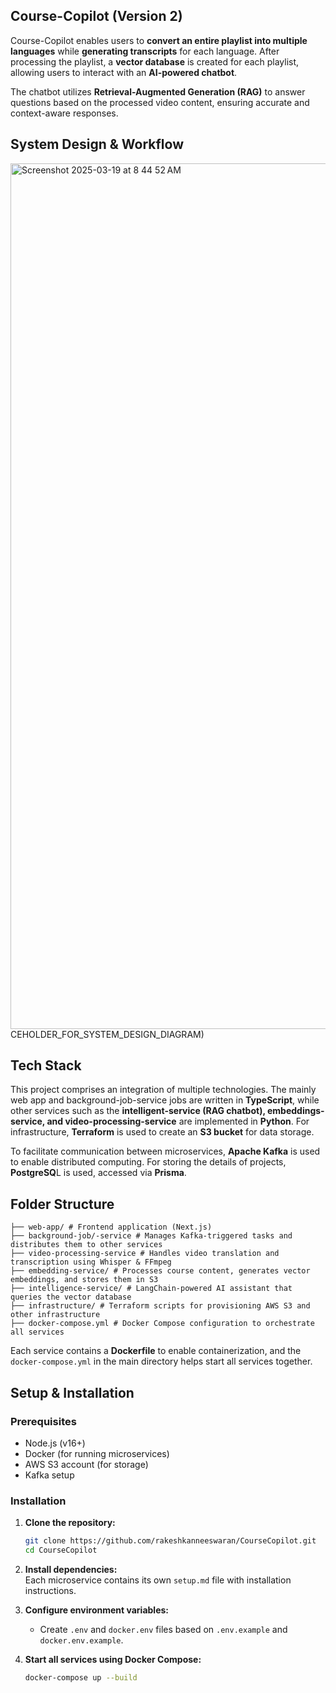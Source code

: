 ## **Course-Copilot (Version 2)**



Course-Copilot enables users to **convert an entire playlist into multiple languages** while **generating transcripts** for each language. After processing the playlist, a **vector database** is created for each playlist, allowing users to interact with an **AI-powered chatbot**.  

The chatbot utilizes **Retrieval-Augmented Generation (RAG)** to answer questions based on the processed video content, ensuring accurate and context-aware responses.  



## **System Design & Workflow**
<img width="1385" alt="Screenshot 2025-03-19 at 8 44 52 AM" src="https://github.com/user-attachments/assets/450b26ab-7513-464b-acd7-aad7c95cf2c0" />
CEHOLDER_FOR_SYSTEM_DESIGN_DIAGRAM)


## **Tech Stack**  
This project comprises an integration of multiple technologies. The mainly web app and background-job-service  jobs are written in **TypeScript**, while other services such as the **intelligent-service  (RAG chatbot), embeddings-service, and video-processing-service** are implemented in **Python**. For infrastructure, **Terraform** is used to create an **S3 bucket** for data storage.

To facilitate communication between microservices, **Apache Kafka** is used to enable distributed computing. For storing the details of projects, **PostgreSQ**L is used, accessed via **Prisma**.


## Folder Structure
```
├── web-app/ # Frontend application (Next.js)
├── background-job/-service # Manages Kafka-triggered tasks and distributes them to other services
├── video-processing-service # Handles video translation and transcription using Whisper & FFmpeg 
├── embedding-service/ # Processes course content, generates vector embeddings, and stores them in S3 
├── intelligence-service/ # LangChain-powered AI assistant that queries the vector database 
├── infrastructure/ # Terraform scripts for provisioning AWS S3 and other infrastructure 
├── docker-compose.yml # Docker Compose configuration to orchestrate all services
```
Each service contains a **Dockerfile** to enable containerization, and the `docker-compose.yml` in the main directory helps start all services together.

## Setup & Installation
### Prerequisites
- Node.js (v16+)
- Docker (for running microservices)
- AWS S3 account (for storage)
- Kafka setup

### Installation
1. **Clone the repository:**  
   ```sh
   git clone https://github.com/rakeshkanneeswaran/CourseCopilot.git
   cd CourseCopilot
   ```  
2. **Install dependencies:**  
   Each microservice contains its own `setup.md` file with installation instructions.  

3. **Configure environment variables:**  
   - Create `.env` and `docker.env` files based on `.env.example` and `docker.env.example`.  

4. **Start all services using Docker Compose:**  
   ```sh
   docker-compose up --build
   ```

